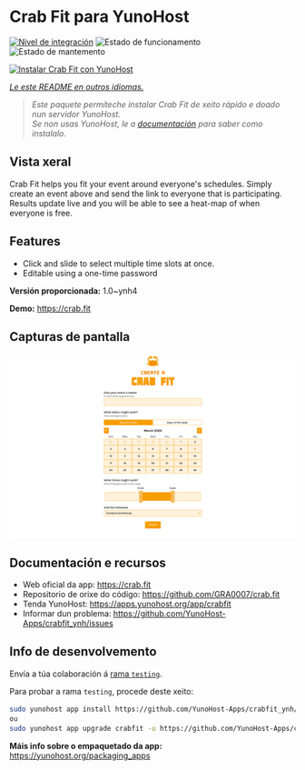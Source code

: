 <!--
NOTA: Este README foi creado automáticamente por <https://github.com/YunoHost/apps/tree/master/tools/readme_generator>
NON debe editarse manualmente.
-->

# Crab Fit para YunoHost

[![Nivel de integración](https://apps.yunohost.org/badge/integration/crabfit)](https://ci-apps.yunohost.org/ci/apps/crabfit/)
![Estado de funcionamento](https://apps.yunohost.org/badge/state/crabfit)
![Estado de mantemento](https://apps.yunohost.org/badge/maintained/crabfit)

[![Instalar Crab Fit con YunoHost](https://install-app.yunohost.org/install-with-yunohost.svg)](https://install-app.yunohost.org/?app=crabfit)

*[Le este README en outros idiomas.](./ALL_README.md)*

> *Este paquete permíteche instalar Crab Fit de xeito rápido e doado nun servidor YunoHost.*  
> *Se non usas YunoHost, le a [documentación](https://yunohost.org/install) para saber como instalalo.*

## Vista xeral

Crab Fit helps you fit your event around everyone's schedules.
Simply create an event above and send the link to everyone that is participating.
Results update live and you will be able to see a heat-map of when everyone is free.

## Features

- Click and slide to select multiple time slots at once.
- Editable using a one-time password


**Versión proporcionada:** 1.0~ynh4

**Demo:** <https://crab.fit>

## Capturas de pantalla

![Captura de pantalla de Crab Fit](./doc/screenshots/main.png)

## Documentación e recursos

- Web oficial da app: <https://crab.fit>
- Repositorio de orixe do código: <https://github.com/GRA0007/crab.fit>
- Tenda YunoHost: <https://apps.yunohost.org/app/crabfit>
- Informar dun problema: <https://github.com/YunoHost-Apps/crabfit_ynh/issues>

## Info de desenvolvemento

Envía a túa colaboración á [rama `testing`](https://github.com/YunoHost-Apps/crabfit_ynh/tree/testing).

Para probar a rama `testing`, procede deste xeito:

```bash
sudo yunohost app install https://github.com/YunoHost-Apps/crabfit_ynh/tree/testing --debug
ou
sudo yunohost app upgrade crabfit -u https://github.com/YunoHost-Apps/crabfit_ynh/tree/testing --debug
```

**Máis info sobre o empaquetado da app:** <https://yunohost.org/packaging_apps>
